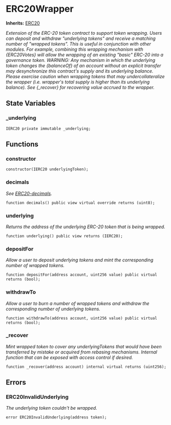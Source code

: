 # ERC20Wrapper
**Inherits:**
[ERC20](/lib/solady/ext/wake/weird/Bytes32Metadata.sol/contract.ERC20.md)

*Extension of the ERC-20 token contract to support token wrapping.
Users can deposit and withdraw "underlying tokens" and receive a matching number of "wrapped tokens". This is useful
in conjunction with other modules. For example, combining this wrapping mechanism with {ERC20Votes} will allow the
wrapping of an existing "basic" ERC-20 into a governance token.
WARNING: Any mechanism in which the underlying token changes the {balanceOf} of an account without an explicit transfer
may desynchronize this contract's supply and its underlying balance. Please exercise caution when wrapping tokens that
may undercollateralize the wrapper (i.e. wrapper's total supply is higher than its underlying balance). See {_recover}
for recovering value accrued to the wrapper.*


## State Variables
### _underlying

```solidity
IERC20 private immutable _underlying;
```


## Functions
### constructor


```solidity
constructor(IERC20 underlyingToken);
```

### decimals

*See [ERC20-decimals](/lib/openzeppelin-contracts/contracts/token/ERC20/extensions/ERC4626.sol/abstract.ERC4626.md#decimals).*


```solidity
function decimals() public view virtual override returns (uint8);
```

### underlying

*Returns the address of the underlying ERC-20 token that is being wrapped.*


```solidity
function underlying() public view returns (IERC20);
```

### depositFor

*Allow a user to deposit underlying tokens and mint the corresponding number of wrapped tokens.*


```solidity
function depositFor(address account, uint256 value) public virtual returns (bool);
```

### withdrawTo

*Allow a user to burn a number of wrapped tokens and withdraw the corresponding number of underlying tokens.*


```solidity
function withdrawTo(address account, uint256 value) public virtual returns (bool);
```

### _recover

*Mint wrapped token to cover any underlyingTokens that would have been transferred by mistake or acquired from
rebasing mechanisms. Internal function that can be exposed with access control if desired.*


```solidity
function _recover(address account) internal virtual returns (uint256);
```

## Errors
### ERC20InvalidUnderlying
*The underlying token couldn't be wrapped.*


```solidity
error ERC20InvalidUnderlying(address token);
```

